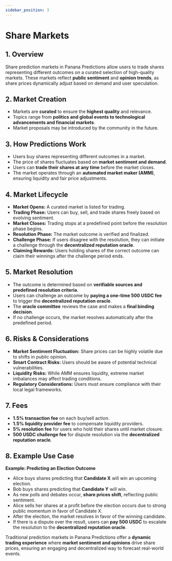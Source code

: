 ```yaml
---
sidebar_position: 3
---
```

# Share Markets

## 1. Overview
Share prediction markets in Panana Predictions allow users to trade shares representing different outcomes on a curated selection of high-quality markets. These markets reflect **public sentiment** and **opinion trends**, as share prices dynamically adjust based on demand and user speculation.

## 2. Market Creation
- Markets are **curated** to ensure the **highest quality** and relevance.
- Topics range from **politics and global events to technological advancements and financial markets**.
- Market proposals may be introduced by the community in the future.

## 3. How Predictions Work
- Users buy shares representing different outcomes in a market.
- The price of shares fluctuates based on **market sentiment and demand**.
- Users can **trade their shares at any time** before the market closes.
- The market operates through an **automated market maker (AMM)**, ensuring liquidity and fair price adjustments.

## 4. Market Lifecycle
- **Market Opens:** A curated market is listed for trading.
- **Trading Phase:** Users can buy, sell, and trade shares freely based on evolving sentiment.
- **Market Closes:** Trading stops at a predefined point before the resolution phase begins.
- **Resolution Phase:** The market outcome is verified and finalized.
- **Challenge Phase:** If users disagree with the resolution, they can initiate a challenge through the **decentralized reputation oracle**.
- **Claiming Rewards:** Users holding shares of the correct outcome can claim their winnings after the challenge period ends.

## 5. Market Resolution
- The outcome is determined based on **verifiable sources and predefined resolution criteria**.
- Users can challenge an outcome by **paying a one-time 500 USDC fee** to trigger the **decentralized reputation oracle**.
- The **oracle committee** reviews the case and makes a **final binding decision**.
- If no challenge occurs, the market resolves automatically after the predefined period.

## 6. Risks & Considerations
- **Market Sentiment Fluctuation:** Share prices can be highly volatile due to shifts in public opinion.
- **Smart Contract Risks:** Users should be aware of potential technical vulnerabilities.
- **Liquidity Risks:** While AMM ensures liquidity, extreme market imbalances may affect trading conditions.
- **Regulatory Considerations:** Users must ensure compliance with their local legal frameworks.

## 7. Fees
- **1.5% transaction fee** on each buy/sell action.
- **1.5% liquidity provider fee** to compensate liquidity providers.
- **5% resolution fee** for users who hold their shares until market closure.
- **500 USDC challenge fee** for dispute resolution via the **decentralized reputation oracle**.

## 8. Example Use Case
**Example: Predicting an Election Outcome**
- Alice buys shares predicting that **Candidate X** will win an upcoming election.
- Bob buys shares predicting that **Candidate Y** will win.
- As new polls and debates occur, **share prices shift**, reflecting public sentiment.
- Alice sells her shares at a profit before the election occurs due to strong public momentum in favor of Candidate X.
- After the election, the market resolves in favor of the winning candidate.
- If there is a dispute over the result, users can **pay 500 USDC** to escalate the resolution to the **decentralized reputation oracle**.

Traditional prediction markets in Panana Predictions offer a **dynamic trading experience** where **market sentiment and opinions** drive share prices, ensuring an engaging and decentralized way to forecast real-world events.